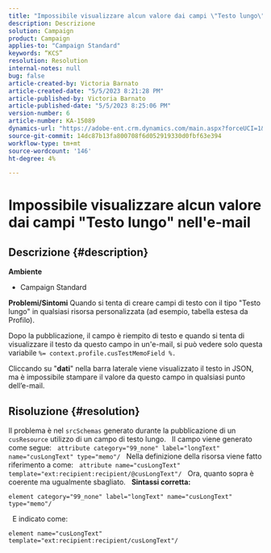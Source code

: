 ```yaml
---
title: "Impossibile visualizzare alcun valore dai campi \"Testo lungo\" nell'e-mail"
description: Descrizione
solution: Campaign
product: Campaign
applies-to: "Campaign Standard"
keywords: “KCS”
resolution: Resolution
internal-notes: null
bug: false
article-created-by: Victoria Barnato
article-created-date: "5/5/2023 8:21:28 PM"
article-published-by: Victoria Barnato
article-published-date: "5/5/2023 8:25:06 PM"
version-number: 6
article-number: KA-15089
dynamics-url: "https://adobe-ent.crm.dynamics.com/main.aspx?forceUCI=1&pagetype=entityrecord&etn=knowledgearticle&id=e10d5365-82eb-ed11-a7c6-6045bd0065f9"
source-git-commit: 14dc87b13fa800708f6d052919330d0fbf63e394
workflow-type: tm+mt
source-wordcount: '146'
ht-degree: 4%

---
```


# Impossibile visualizzare alcun valore dai campi &quot;Testo lungo&quot; nell&#39;e-mail

## Descrizione {#description}

<b>Ambiente</b>
- Campaign Standard


<b>Problemi/Sintomi</b>
Quando si tenta di creare campi di testo con il tipo &quot;Testo lungo&quot; in qualsiasi risorsa personalizzata (ad esempio, tabella estesa da Profilo).

Dopo la pubblicazione, il campo è riempito di testo e quando si tenta di visualizzare il testo da questo campo in un&#39;e-mail, si può vedere solo questa variabile `%= context.profile.cusTestMemoField %.`

Cliccando su &quot;<b>dati</b>&quot; nella barra laterale viene visualizzato il testo in JSON, ma è impossibile stampare il valore da questo campo in qualsiasi punto dell’e-mail.


## Risoluzione {#resolution}


Il problema è nel `srcSchemas` generato durante la pubblicazione di un `cusResource` utilizzo di un campo di testo lungo.
 
Il campo viene generato come segue:
 
`attribute category="99_none" label="longText" name="cusLongText" type="memo"/`
 
Nella definizione della risorsa viene fatto riferimento a come:
 
`attribute name="cusLongText" template="ext:recipient:recipient/@cusLongText"/`
 
Ora, quanto sopra è coerente ma ugualmente sbagliato.
 
<b>Sintassi corretta:</b>


```
element category="99_none" label="longText" name="cusLongText" type="memo"/
```


 
E indicato come:


```
element name="cusLongText" template="ext:recipient:recipient/cusLongText"/
```


